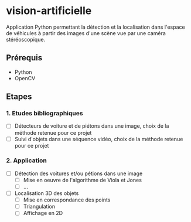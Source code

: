 # vision-artificielle
Application Python permettant la détection et la localisation dans l'espace de véhicules à partir des images d'une scène vue par une caméra stéréoscopique.

## Prérequis
- Python
- OpenCV

## Etapes
### 1. Etudes bibliographiques
- [ ] Détecteurs de voiture et de piétons dans une image, choix de la méthode retenue pour ce projet
- [ ] Suivi d'objets dans une séquence vidéo, choix de la méthode retenue pour ce projet

### 2. Application
- [ ] Détection des voitures et/ou pétions dans une image
	- [ ] Mise en oeuvre de l'algorithme de Viola et Jones
	- [ ] ...
- [ ] Localisation 3D des objets
	- [ ] Mise en correspondance des points
	- [ ] Triangulation
	- [ ] Affichage en 2D 
